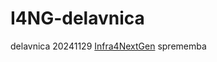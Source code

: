# I4NG-delavnica
delavnica 20241129 [Infra4NextGen](https://infra4nextgen.com/about-infra4nextgen/)
sprememba
